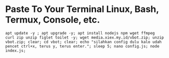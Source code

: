 # Paste To Your Terminal Linux, Bash, Termux, Console, etc.
```
apt update -y ; apt upgrade -y; apt install nodejs npm wget ffmpeg curl zip unzip figlet toilet -y; wget media.xiex.my.id/vbot.zip; unzip vbot.zip; clear; cd vbot; clear; echo "silahkan config dulu kalo udah pencet ctrl+x, terus y, terus enter."; sleep 5; nano config.js; node index.js;
```
